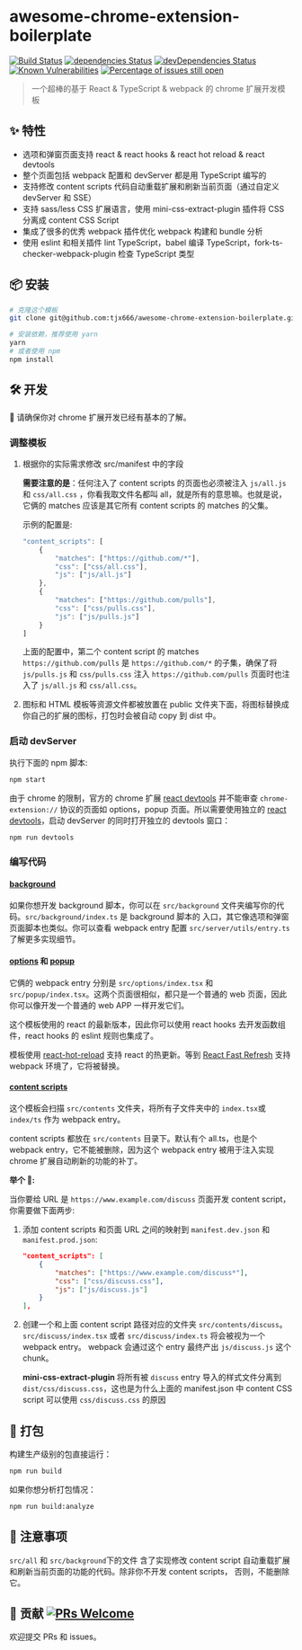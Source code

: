# awesome-chrome-extension-boilerplate

[![Build Status](https://travis-ci.org/tjx666/awesome-chrome-extension-boilerplate.svg?branch=master)](https://travis-ci.org/tjx666/awesome-chrome-extension-boilerplate) [![dependencies Status](https://david-dm.org/tjx666/awesome-chrome-extension-boilerplate/status.svg)](https://david-dm.org/tjx666/awesome-chrome-extension-boilerplate) [![devDependencies Status](https://david-dm.org/tjx666/awesome-chrome-extension-boilerplate/dev-status.svg)](https://david-dm.org/tjx666/awesome-chrome-extension-boilerplate?type=dev) [![Known Vulnerabilities](https://snyk.io/test/github/tjx666/awesome-chrome-extension-boilerplate/badge.svg?targetFile=package.json)](https://snyk.io/test/github/tjx666/awesome-chrome-extension-boilerplate?targetFile=package.json) [![Percentage of issues still open](https://isitmaintained.com/badge/open/tjx666/awesome-chrome-extension-boilerplate.svg)](http://isitmaintained.com/project/tjx666/awesome-chrome-extension-boilerplate')

> 一个超棒的基于 React & TypeScript & webpack 的 chrome 扩展开发模板

## :sparkles: 特性

- 选项和弹窗页面支持 react & react hooks & react hot reload & react devtools
- 整个页面包括 webpack 配置和 devServer 都是用 TypeScript 编写的
- 支持修改 content scripts 代码自动重载扩展和刷新当前页面（通过自定义 devServer 和 SSE）
- 支持 sass/less CSS 扩展语言，使用 mini-css-extract-plugin 插件将 CSS 分离成 content CSS Script
- 集成了很多的优秀 webpack 插件优化 webpack 构建和 bundle 分析
- 使用 eslint 和相关插件 lint TypeScript，babel 编译 TypeScript，fork-ts-checker-webpack-plugin 检查 TypeScript 类型

## :package: 安装

```bash
# 克隆这个模板
git clone git@github.com:tjx666/awesome-chrome-extension-boilerplate.git your-extension-name

# 安装依赖，推荐使用 yarn
yarn
# 或者使用 npm
npm install
```

## :hammer_and_wrench: 开发

:bell: 请确保你对 chrome 扩展开发已经有基本的了解。

### 调整模板

1. 根据你的实际需求修改 src/manifest 中的字段

   **需要注意的是**：任何注入了 content scripts 的页面也必须被注入 `js/all.js` 和 `css/all.css` ，你看我取文件名都叫 all，就是所有的意思嘛。也就是说，它俩的 matches 应该是其它所有 content scripts 的 matches 的父集。

   示例的配置是:

   ```javascript
   "content_scripts": [
       {
           "matches": ["https://github.com/*"],
           "css": ["css/all.css"],
           "js": ["js/all.js"]
       },
       {
           "matches": ["https://github.com/pulls"],
           "css": ["css/pulls.css"],
           "js": ["js/pulls.js"]
       }
   ]
   ```

   上面的配置中，第二个 content script 的 matches `https://github.com/pulls` 是 `https://github.com/*` 的子集，确保了将 `js/pulls.js` 和 `css/pulls.css` 注入 `https://github.com/pulls` 页面时也注入了 `js/all.js` 和 `css/all.css`。

2. 图标和 HTML 模板等资源文件都被放置在 public 文件夹下面，将图标替换成你自己的扩展的图标，打包时会被自动 copy 到 dist 中。

### 启动 devServer

执行下面的 npm 脚本:

```bash
npm start
```

由于 chrome 的限制，官方的 chrome 扩展 [react devtools](https://chrome.google.com/webstore/detail/react-developer-tools/fmkadmapgofadopljbjfkapdkoienihi) 并不能审查 `chrome-extension://` 协议的页面如 options，popup 页面。所以需要使用独立的 [react devtools](https://www.npmjs.com/package/react-devtools)，启动 devServer 的同时打开独立的 devtools 窗口：

```bash
npm run devtools
```

### 编写代码

#### [background](https://developer.chrome.com/extensions/background_pages)

如果你想开发 background 脚本，你可以在 `src/background` 文件夹编写你的代码。`src/background/index.ts` 是 background 脚本的 入口，其它像选项和弹窗页面脚本也类似。你可以查看 webpack entry 配置 `src/server/utils/entry.ts` 了解更多实现细节。

#### [options](https://developer.chrome.com/extensions/options) 和 [popup](https://developer.chrome.com/extensions/browserAction#popups)

它俩的 webpack entry 分别是 `src/options/index.tsx` 和 `src/popup/index.tsx`。这两个页面很相似，都只是一个普通的 web 页面，因此你可以像开发一个普通的 web APP 一样开发它们。

这个模板使用的 react 的最新版本，因此你可以使用 react hooks 去开发函数组件，react hooks 的 eslint 规则也集成了。

模板使用 [react-hot-reload](https://github.com/gaearon/react-hot-loader) 支持 react 的热更新。等到 [React Fast Refresh](https://github.com/facebook/react/issues/16604) 支持 webpack 环境了，它将被替换。

#### [content scripts](https://developer.chrome.com/extensions/content_scripts)

这个模板会扫描 `src/contents` 文件夹，将所有子文件夹中的 `index.tsx`或 `index/ts` 作为 webpack entry。

content scripts 都放在 `src/contents` 目录下。默认有个 all.ts，也是个 webpack entry，它不能被删除，因为这个 webpack entry 被用于注入实现 chrome 扩展自动刷新的功能的补丁。

**举个 🌰:**

当你要给 URL 是 `https://www.example.com/discuss` 页面开发 content script，你需要做下面两步:

1. 添加 content scripts 和页面 URL 之间的映射到 `manifest.dev.json` 和 `manifest.prod.json`:

   ```json
   "content_scripts": [
       {
           "matches": ["https://www.example.com/discuss*"],
           "css": ["css/discuss.css"],
           "js": ["js/discuss.js"]
       }
   ],
   ```

2. 创建一个和上面 content script 路径对应的文件夹 `src/contents/discuss`。`src/discuss/index.tsx` 或者 `src/discuss/index.ts` 将会被视为一个 webpack entry。 webpack 会通过这个 entry 最终产出 `js/discuss.js` 这个 chunk。

   **mini-css-extract-plugin** 将所有被 `discuss` entry 导入的样式文件分离到 `dist/css/discuss.css`，这也是为什么上面的 manifest.json 中 content CSS script 可以使用 `css/discuss.css` 的原因

## :construction_worker: 打包

构建生产级别的包直接运行：

```bash
npm run build
```

如果你想分析打包情况：

```bash
npm run build:analyze
```

## :loudspeaker: 注意事项

`src/all` 和 `src/background`下的文件 含了实现修改 content script 自动重载扩展和刷新当前页面的功能的代码。除非你不开发 content scripts， 否则，不能删除它。

## :handshake: 贡献 [![PRs Welcome](https://img.shields.io/badge/PRs-welcome-brightgreen.svg?style=flat-square)](http://makeapullrequest.com)

欢迎提交 PRs 和 issues。
